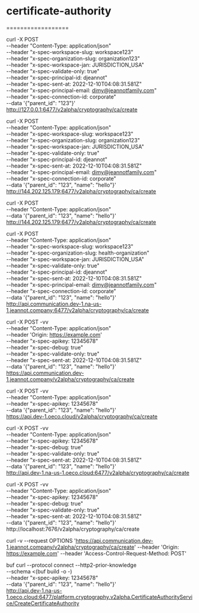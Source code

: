 # certificate-authority

==================

curl -X POST \
--header "Content-Type: application/json" \
--header "x-spec-workspace-slug: workspace123" \
--header "x-spec-organization-slug: organization123" \
--header "x-spec-workspace-jan: JURISDICTION_USA" \
--header "x-spec-validate-only: true" \
--header "x-spec-principal-id: djeannot" \
--header "x-spec-sent-at: 2022-12-10T04:08:31.581Z" \
--header "x-spec-principal-email: dimy@jeannotfamily.com" \
--header "x-spec-connection-id: corporate" \
--data '{"parent_id": "123"}' \
http://127.0.0.1:6477/v2alpha/cryptography/ca/create

curl -X POST \
--header "Content-Type: application/json" \
--header "x-spec-workspace-slug: workspace123" \
--header "x-spec-organization-slug: organization123" \
--header "x-spec-workspace-jan: JURISDICTION_USA" \
--header "x-spec-validate-only: true" \
--header "x-spec-principal-id: djeannot" \
--header "x-spec-sent-at: 2022-12-10T04:08:31.581Z" \
--header "x-spec-principal-email: dimy@jeannotfamily.com" \
--header "x-spec-connection-id: corporate" \
--data '{"parent_id": "123", "name": "hello"}' \
http://144.202.125.179:6477/v2alpha/cryptography/ca/create


curl -X POST \
--header "Content-Type: application/json" \
--data '{"parent_id": "123", "name": "hello"}' \
http://144.202.125.179:6477/v2alpha/cryptography/ca/create


curl -X POST \
--header "Content-Type: application/json" \
--header "x-spec-workspace-slug: workspace123" \
--header "x-spec-organization-slug: health-organization" \
--header "x-spec-workspace-jan: JURISDICTION_USA" \
--header "x-spec-validate-only: true" \
--header "x-spec-principal-id: djeannot" \
--header "x-spec-sent-at: 2022-12-10T04:08:31.581Z" \
--header "x-spec-principal-email: dimy@jeannotfamily.com" \
--header "x-spec-connection-id: corporate" \
--data '{"parent_id": "123", "name": "hello"}' \
http://api.communication.dev-1.na-us-1.jeannot.company:6477/v2alpha/cryptography/ca/create

curl -X POST -vv \
--header "Content-Type: application/json" \
--header 'Origin: https://example.com' \
--header "x-spec-apikey: 12345678" \
--header "x-spec-debug: true" \
--header "x-spec-validate-only: true" \
--header "x-spec-sent-at: 2022-12-10T04:08:31.581Z" \
--data '{"parent_id": "123", "name": "hello"}' \
https://api.communication.dev-1.jeannot.company/v2alpha/cryptography/ca/create

curl -X POST -vv \
--header "Content-Type: application/json" \
--header "x-spec-apikey: 12345678" \
--data '{"parent_id": "123", "name": "hello"}' \
https://api.dev-1.oeco.cloud/v2alpha/cryptography/ca/create

curl -X POST -vv \
--header "Content-Type: application/json" \
--header "x-spec-apikey: 12345678" \
--header "x-spec-debug: true" \
--header "x-spec-validate-only: true" \
--header "x-spec-sent-at: 2022-12-10T04:08:31.581Z" \
--data '{"parent_id": "123", "name": "hello"}' \
http://api.dev-1.na-us-1.oeco.cloud:6477/v2alpha/cryptography/ca/create


curl -X POST -vv \
--header "Content-Type: application/json" \
--header "x-spec-apikey: 12345678" \
--header "x-spec-debug: true" \
--header "x-spec-validate-only: true" \
--header "x-spec-sent-at: 2022-12-10T04:08:31.581Z" \
--data '{"parent_id": "123", "name": "hello"}' \
http://localhost:7676/v2alpha/cryptography/ca/create


curl -v  --request OPTIONS 'https://api.communication.dev-1.jeannot.company/v2alpha/cryptography/ca/create' --header 'Origin: https://example.com' --header 'Access-Control-Request-Method: POST'


buf curl --protocol connect --http2-prior-knowledge \
--schema <(buf build -o -) \
--header "x-spec-apikey: 12345678" \
--data '{"parent_id": "123", "name": "hello"}' \
http://api.dev-1.na-us-1.oeco.cloud:6477/platform.cryptography.v2alpha.CertificateAuthorityService/CreateCertificateAuthority

